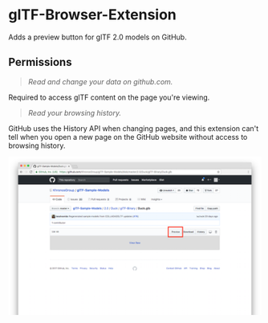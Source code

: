 # glTF-Browser-Extension

Adds a preview button for glTF 2.0 models on GitHub.

## Permissions

> *Read and change your data on github.com.*

Required to access glTF content on the page you're viewing.

> *Read your browsing history.*

GitHub uses the History API when changing pages, and this extension can't tell when you open a new page on the GitHub website without access to browsing history.

![screenshot](preview.png)
